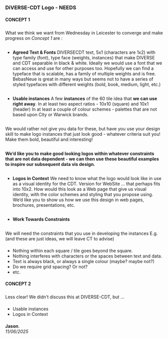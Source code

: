 ### DiVERSE-CDT Logo - NEEDS

<style>
    img {margin:4px; padding:2px; border:1px dashed #e0e0e0}
    p {padding-top:0.5em; padding-bottom:0.5em}
    h1 a {display:none}
    .footer {color:rgba(0,0,0,0) !important; font-size:0px}
    .footer a {color:rgba(0,0,0,0) !important; font-size:0px}
    .footer #text {display:none !important; font-size:0px}
    .footer a {display:none !important; font-size:0px}
</style>

#### CONCEPT 1

What we think we want from Wednesday in Leicester to converge and make progress on _Concept 1_ are :

 - **Agreed Text & Fonts**
DIVERSECDT text, 5x1 (characters are 1x2) with type family (font), type face (weights, instances) that make DIVERSE and CDT separable in  black & white.
Ideally we would use a font that we can access and use for other purposes too.
Hopefully we can find a typeface that is scalable, has a family of multiple weights and is free.
BebasNeue is great in many ways but seems not to have a series of styled typefaces with different weights (bold, book, medium, light, etc.)

 - **Usable instances**
A few __instances__ of the 60 tile idea that __we can use right away__.
In at least two aspect ratios - 10x10 (square) and 10x1 (header) 
In at least a couple of colour schemes - palettes that are not based upon City or Warwick brands.

We would rather not give you data for these, but have you use your design skill to make logo instances that just look good - whatever criteria suit you!<br/>Make them bold, beautiful and interesting!

**We’d like you to make good looking logos within whatever constraints that are not data dependent - we can then use these beautiful examples to inspire our subsequent data vis design.**

 - **Logos in Context**
We need to know what the logo would look like in use as a visual identity for the CDT.
Version for WebSite … that perhaps fits into 10x2.
How would this look as a Web page that give us visual identity, with the color schemes and styling that you propose using.
We’d like you to show us how we use this design in web pages, brochures, presentations, etc.

 - **Work Towards Constraints**

We will need the constraints that you use in developing the instances
E.g. (and these are just ideas, we will leave CT to advise)
 - Nothing within each square / tile goes beyond the square.
 - Nothing interferes with characters or the spaces between text and data.
 - Text is always black, or always a single colour (maybe? maybe not?)
 - Do we require grid spacing? Or not?
 - etc.

#### CONCEPT 2

Less clear!
We didn’t discuss this at DIVERSE-CDT, but ...

 - Usable instances
 - Logos in Context

    
**Jason**.
<br/>_11/06/2025_
